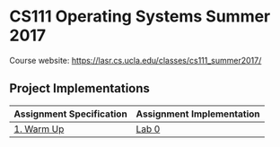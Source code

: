 # CS111 Operating Systems Summer 2017

Course website: https://lasr.cs.ucla.edu/classes/cs111_summer2017/

## Project Implementations

Assignment Specification|Assignment Implementation
-----------------|---------------------
[1. Warm Up](https://lasr.cs.ucla.edu/classes/cs111_summer2017/projects/p0/P0.html)|[Lab 0](https://github.com/seanlangley/CS111/tree/master/lab0)
